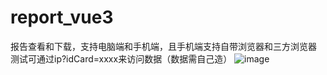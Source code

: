 # report_vue3
报告查看和下载，支持电脑端和手机端，且手机端支持自带浏览器和三方浏览器
测试可通过ip?idCard=xxxx来访问数据（数据需自己造）
![image](https://github.com/user-attachments/assets/6ed1816b-3560-497f-bdab-1ffdc9e07579)
